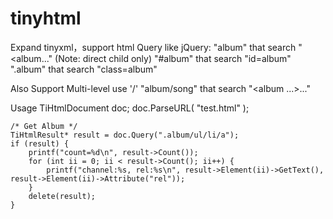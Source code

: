 tinyhtml
========

Expand tinyxml，support html
Query like jQuery:
     "album" that search "<album..." (Note: direct child only)
     "#album" that search "id=album"
     ".album" that search "class=album"
     
Also Support Multi-level use '/'
     "album/song" that search "<album ...><song>...</song></album>"

Usage
    TiHtmlDocument doc;
    doc.ParseURL( "test.html" );

    /* Get Album */
    TiHtmlResult* result = doc.Query(".album/ul/li/a");
    if (result) {
        printf("count=%d\n", result->Count());
        for (int ii = 0; ii < result->Count(); ii++) {
            printf("channel:%s, rel:%s\n", result->Element(ii)->GetText(),  result->Element(ii)->Attribute("rel"));
        }
        delete(result);
    }

